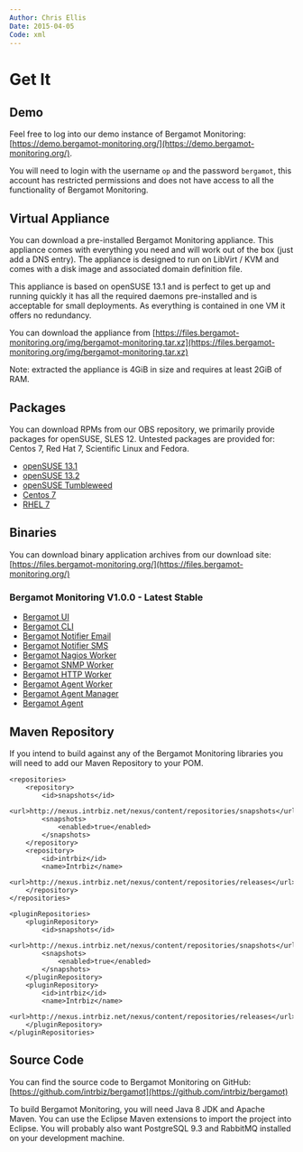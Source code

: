 ```yaml
---
Author: Chris Ellis
Date: 2015-04-05
Code: xml
---
```

# Get It

## Demo

Feel free to log into our demo instance of Bergamot Monitoring: [https://demo.bergamot-monitoring.org/](https://demo.bergamot-monitoring.org/).

You will need to login with the username `op` and the password `bergamot`, this account has 
restricted permissions and does not have access to all the functionality of Bergamot Monitoring.

## Virtual Appliance

You can download a pre-installed Bergamot Monitoring appliance.  This appliance 
comes with everything you need and will work out of the box (just add a DNS 
entry).  The appliance is designed to run on LibVirt / KVM and comes with a disk 
image and associated domain definition file.

This appliance is based on openSUSE 13.1 and is perfect to get up and running 
quickly it has all the required daemons pre-installed and is acceptable for 
small deployments.  As everything is contained in one VM it offers no redundancy.

You can download the appliance from [https://files.bergamot-monitoring.org/img/bergamot-monitoring.tar.xz](https://files.bergamot-monitoring.org/img/bergamot-monitoring.tar.xz)

Note: extracted the appliance is 4GiB in size and requires at least 2GiB of RAM.

## Packages

You can download RPMs from our OBS repository, we primarily provide packages 
for openSUSE, SLES 12.  Untested packages are provided for: Centos 7, Red Hat 7, 
Scientific Linux and Fedora.


* [openSUSE 13.1](http://obs.intrbiz.net:82/Bergamot/openSUSE_13.1/)
* [openSUSE 13.2](http://obs.intrbiz.net:82/Bergamot/openSUSE_13.2/)
* [openSUSE Tumbleweed](http://obs.intrbiz.net:82/Bergamot/openSUSE_Tumbleweed/)
* [Centos 7](http://obs.intrbiz.net:82/Bergamot/CentOS_7/)
* [RHEL 7](http://obs.intrbiz.net:82/Bergamot/RHEL_7/)

## Binaries

You can download binary application archives from our download site: [https://files.bergamot-monitoring.org/](https://files.bergamot-monitoring.org/)

### Bergamot Monitoring V1.0.0 - Latest Stable

* [Bergamot UI](https://files.bergamot-monitoring.org/app/2.0.0/bergamot-ui-2.0.0.app)
* [Bergamot CLI](https://files.bergamot-monitoring.org/app/2.0.0/bergamot-cli-2.0.0.app)
* [Bergamot Notifier Email](https://files.bergamot-monitoring.org/app/2.0.0/bergamot-notification-engine-email-2.0.0.app)
* [Bergamot Notifier SMS](https://files.bergamot-monitoring.org/app/2.0.0/bergamot-notification-engine-sms-2.0.0.app)
* [Bergamot Nagios Worker](https://files.bergamot-monitoring.org/app/2.0.0/bergamot-worker-nagios-2.0.0.app)
* [Bergamot SNMP Worker](https://files.bergamot-monitoring.org/app/2.0.0/bergamot-worker-snmp-2.0.0.app)
* [Bergamot HTTP Worker](https://files.bergamot-monitoring.org/app/2.0.0/bergamot-worker-http-2.0.0.app)
* [Bergamot Agent Worker](https://files.bergamot-monitoring.org/app/2.0.0/bergamot-worker-agent-2.0.0.app)
* [Bergamot Agent Manager](https://files.bergamot-monitoring.org/app/2.0.0/bergamot-agent-manager-2.0.0.app)
* [Bergamot Agent](https://files.bergamot-monitoring.org/app/2.0.0/bergamot-agent-2.0.0.app)

## Maven Repository

If you intend to build against any of the Bergamot Monitoring libraries you will 
need to add our Maven Repository to your POM.

    <repositories>
        <repository>
            <id>snapshots</id>
            <url>http://nexus.intrbiz.net/nexus/content/repositories/snapshots</url>
            <snapshots>
                <enabled>true</enabled>
            </snapshots>
        </repository>
        <repository>
            <id>intrbiz</id>
            <name>Intrbiz</name>
            <url>http://nexus.intrbiz.net/nexus/content/repositories/releases</url>
        </repository>
    </repositories>
    
    <pluginRepositories>
        <pluginRepository>
            <id>snapshots</id>
            <url>http://nexus.intrbiz.net/nexus/content/repositories/snapshots</url>
            <snapshots>
                <enabled>true</enabled>
            </snapshots>
        </pluginRepository>
        <pluginRepository>
            <id>intrbiz</id>
            <name>Intrbiz</name>
            <url>http://nexus.intrbiz.net/nexus/content/repositories/releases</url>
        </pluginRepository>
    </pluginRepositories>

## Source Code

You can find the source code to Bergamot Monitoring on GitHub: [https://github.com/intrbiz/bergamot](https://github.com/intrbiz/bergamot)

To build Bergamot Monitoring, you will need Java 8 JDK and Apache Maven.  You 
can use the Eclipse Maven extensions to import the project into Eclipse.  You 
will probably also want PostgreSQL 9.3 and RabbitMQ installed on your development 
machine.


